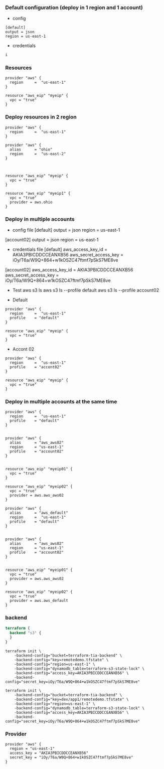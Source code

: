 ### Default configuration (deploy in 1 region and  1 account)
* config 
```t
[default]
output = json
region = us-east-1
```
* credentials
```tf
i
```

### Resources
```t
provider "aws" {
  region     =  "us-east-1"
}

resource "aws_eip" "myeip" {
  vpc = "true"
}
```

### Deploy resources in 2 region
```t
provider "aws" {
  region     =  "us-east-1"
}

provider "aws" {
  alias      = "ohio"
  region     =  "us-east-2"
}



resource "aws_eip" "myeip" {
  vpc = "true"
}

resource "aws_eip" "myeip1" {
  vpc = "true"
  provider = aws.ohio
}
```

### Deploy in multiple accounts

* config file 
[default]
output = json
region = us-east-1

[account02]
output = json
region = us-east-1


* credentials file
[default]
aws_access_key_id = AKIA3PBICDDCCEANXB56
aws_secret_access_key = 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

[account02]
aws_access_key_id = AKIA3PBICDDCCEANXB56
aws_secret_access_key = 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

* Test 
aws s3 ls
aws s3 ls --profile default
aws s3 ls --profile account02

* Default
```t
provider "aws" {
  region     =  "us-east-1"
  profile    = "default"
}

resource "aws_eip" "myeip" {
  vpc = "true"
}
```

* Accont 02
```t
provider "aws" {
  region     =  "us-east-1"
  profile    = "accont02"
}

resource "aws_eip" "myeip" {
  vpc = "true"
}
```

### Deploy in multiple accounts at the same time
```t
provider "aws" {
  region     =  "us-east-1"
  profile    = "default"
}


provider "aws" {
  alias      = "aws_aws02"
  region     = "us-east-1"
  profile    = "account02"
}


resource "aws_eip" "myeip01" {
  vpc = "true"
}

resource "aws_eip" "myeip02" {
  vpc = "true"
  provider = aws.aws_aws02
}
```

```t
provider "aws" {
  alias      = "aws_default"
  region     =  "us-east-1"
  profile    = "default"
}


provider "aws" {
  alias      = "aws_aws02"
  region     = "us-east-1"
  profile    = "account02"
}


resource "aws_eip" "myeip01" {
  vpc = "true"
  provider = aws.aws_aws02
}

resource "aws_eip" "myeip02" {
  vpc = "true"
  provider = aws.aws_default
}
```


### backend
```tf
terraform {
  backend "s3" {
  }
}
```
```t
terraform init \
    -backend-config="bucket=terraform-tia-backend" \
    -backend-config="key=remotedemo.tfstate" \
    -backend-config="region=us-east-1" \
    -backend-config="dynamodb_table=terraform-s3-state-lock" \
    -backend-config="access_key=AKIA3PBICDDCCEANXB56" \
    -backend-config="secret_key=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"
```

```t
terraform init \
    -backend-config="bucket=terraform-tia-backend" \
    -backend-config="key=dev/app1/remotedemo.tfstate" \
    -backend-config="region=us-east-1" \
    -backend-config="dynamodb_table=terraform-s3-state-lock" \
    -backend-config="access_key=AKIA3PBICDDCCEANXB56" \
    -backend-config="secret_key=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"
```


### Provider
```t
provider "aws" {
  region = "us-east-1"
  access_key = "AKIA3PBICDDCCEANXB56"
  secret_key = "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"
}
```